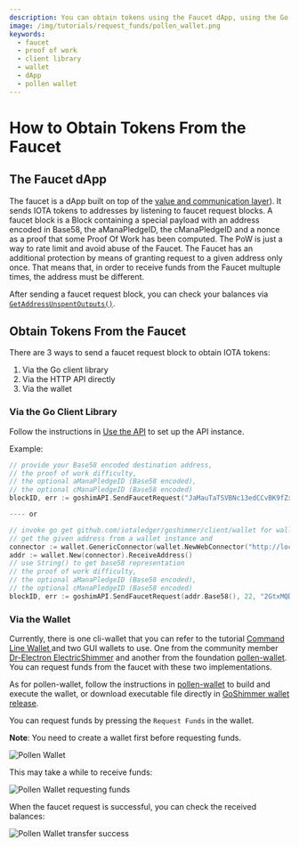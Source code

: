 ```yaml
---
description: You can obtain tokens using the Faucet dApp, using the Go Client Library, the HTTP API and the Pollen Wallet
image: /img/tutorials/request_funds/pollen_wallet.png
keywords:
  - faucet
  - proof of work
  - client library
  - wallet
  - dApp
  - pollen wallet
---
```


# How to Obtain Tokens From the Faucet

## The Faucet dApp

The faucet is a dApp built on top of the [value and communication layer](../apis/communication.md)). It sends IOTA tokens to addresses by listening to faucet request blocks. A faucet block is a Block containing a special payload with an address encoded in Base58, the aManaPledgeID, the cManaPledgeID and a nonce as a proof that some Proof Of Work has been computed. The PoW is just a way to rate limit and avoid abuse of the Faucet. The Faucet has an additional protection by means of granting request to a given address only once. That means that, in order to receive funds from the Faucet multuple times, the address must be different.

After sending a faucet request block, you can check your balances via [`GetAddressUnspentOutputs()`](../apis/ledgerstate.md).

## Obtain Tokens From the Faucet

There are 3 ways to send a faucet request block to obtain IOTA tokens:

1. Via the Go client library
2. Via the HTTP API directly
3. Via the wallet

### Via the Go Client Library

Follow the instructions in [Use the API](../apis/client_lib.md) to set up the API instance.

Example:

```go
// provide your Base58 encoded destination address,
// the proof of work difficulty,
// the optional aManaPledgeID (Base58 encoded),
// the optional cManaPledgeID (Base58 encoded)
blockID, err := goshimAPI.SendFaucetRequest("JaMauTaTSVBNc13edCCvBK9fZxZ1KKW5fXegT1B7N9jY", 22, "2GtxMQD94KvDH1SJPJV7icxofkyV1njuUZKtsqKmtux5", "2GtxMQD94KvDH1SJPJV7icxofkyV1njuUZKtsqKmtux5")

---- or

// invoke go get github.com/iotaledger/goshimmer/client/wallet for wallet usage
// get the given address from a wallet instance and
connector := wallet.GenericConnector(wallet.NewWebConnector("http://localhost:8080"))
addr := wallet.New(connector).ReceiveAddress()
// use String() to get base58 representation
// the proof of work difficulty,
// the optional aManaPledgeID (Base58 encoded),
// the optional cManaPledgeID (Base58 encoded)
blockID, err := goshimAPI.SendFaucetRequest(addr.Base58(), 22, "2GtxMQD94KvDH1SJPJV7icxofkyV1njuUZKtsqKmtux5", "2GtxMQD94KvDH1SJPJV7icxofkyV1njuUZKtsqKmtux5")
```

### Via the Wallet

Currently, there is one cli-wallet that you can refer to the tutorial [Command Line Wallet
](./wallet_library.md) and two GUI wallets to use. One from the community member [Dr-Electron ElectricShimmer](https://github.com/Dr-Electron/ElectricShimmer) and another from the foundation [pollen-wallet](https://github.com/iotaledger/pollen-wallet/tree/master). You can request funds from the faucet with these two implementations.

As for pollen-wallet, follow the instructions in [pollen-wallet](https://github.com/iotaledger/pollen-wallet/tree/master) to build and execute the wallet, or download executable file directly in [GoShimmer wallet release](https://github.com/iotaledger/pollen-wallet/releases).

You can request funds by pressing the `Request Funds` in the wallet.

**Note**: You need to create a wallet first before requesting funds.

![Pollen Wallet](/img/tutorials/request_funds/pollen_wallet.png 'Pollen Wallet')

This may take a while to receive funds:

![Pollen Wallet requesting funds](/img/tutorials/request_funds/pollen_wallet_requesting_funds.png 'Pollen Wallet requesting funds')

When the faucet request is successful, you can check the received balances:

![Pollen Wallet transfer success](/img/tutorials/request_funds/pollen_wallet_transfer_success.png 'Pollen Wallet requesting transfer success')
